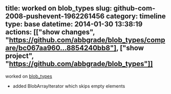 title: worked on blob_types
slug: github-com-2008-pushevent-1962261456
category: timeline
type: base
datetime: 2014-01-30 13:38:19
actions: [["show changes", "https://github.com/abbgrade/blob_types/compare/bc067aa960...8854240bb8"], ["show project", "https://github.com/abbgrade/blob_types"]]
---
worked on [blob_types](https://github.com/abbgrade/blob_types)

 - added BlobArrayIterator which skips empty elements

